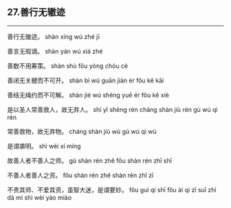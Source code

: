 ## 27.善行无辙迹
---


<ruby><rbc><rb> 善行无辙迹。 </rb></rbc>
  <rtc><rt>shàn xíng wú zhé jī</rt></rtc>
</ruby>

<ruby><rbc><rb> 善言无瑕谪。 </rb></rbc>
  <rtc><rt>shàn yán wú xiá zhé</rt></rtc>
</ruby>

<ruby><rbc><rb> 善数不用筹策。 </rb></rbc>
  <rtc><rt>shàn shù fǒu yòng chóu cè</rt></rtc>
</ruby>

<ruby><rbc><rb> 善闭无关楗而不可开。 </rb></rbc>
  <rtc><rt>shàn bì wú guān jiàn ér fǒu kě kāi</rt></rtc>
</ruby>

<ruby><rbc><rb> 善结无绳约而不可解。 </rb></rbc>
  <rtc><rt>shàn jié wú shéng yuē ér fǒu kě xiè</rt></rtc>
</ruby>

<ruby><rbc><rb> 是以圣人常善救人，故无弃人。 </rb></rbc>
  <rtc><rt>shì yǐ shèng rén cháng shàn jiù rén gù wú qì rén</rt></rtc>
</ruby>

<ruby><rbc><rb> 常善救物，故无弃物。 </rb></rbc>
  <rtc><rt>cháng shàn jiù wù gù wú qì wù</rt></rtc>
</ruby>

<ruby><rbc><rb> 是谓袭明。 </rb></rbc>
  <rtc><rt>shì wèi xí míng</rt></rtc>
</ruby>

<ruby><rbc><rb> 故善人者不善人之师。 </rb></rbc>
  <rtc><rt>gù shàn rén zhě fǒu shàn rén zhī shī</rt></rtc>
</ruby>

<ruby><rbc><rb> 不善人者善人之资。 </rb></rbc>
  <rtc><rt>fǒu shàn rén zhě shàn rén zhī zī</rt></rtc>
</ruby>

<ruby><rbc><rb> 不贵其师、不爱其资，虽智大迷，是谓要妙。 </rb></rbc>
  <rtc><rt>fǒu guì qí shī fǒu ài qí zī suī zhì dà mí shì wèi yào miào</rt></rtc>
</ruby>

<ruby><rbc><rb>  </rb></rbc>
  <rtc><rt></rt></rtc>
</ruby>

